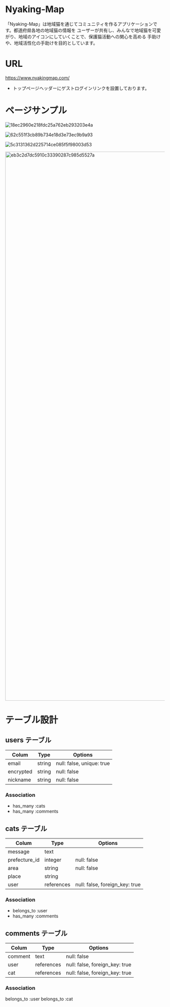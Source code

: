 # Nyaking-Map

 「Nyaking-Map」は地域猫を通じてコミュニティを作るアプリケーションです。都道府県各地の地域猫の情報を
 ユーザーが共有し、みんなで地域猫を可愛がり、地域のアイコンにしていくことで、保護猫活動への関心を高める
 手助けや、地域活性化の手助けを目的としています。


# URL

https://www.nyakingmap.com/

- トップページヘッダーにゲストログインリンクを設置しております。


# ページサンプル

![18ec2960e218fdc25a762eb293203e4a](https://user-images.githubusercontent.com/75053805/106352094-ead89600-6323-11eb-8836-26f196549a1e.jpg)

![62c551f3cb89b734e18d3e73ec9b9a93](https://user-images.githubusercontent.com/75053805/106352186-502c8700-6324-11eb-9c2d-79fd355380d5.jpg)

![5c3131362d225714ce085f5f98003d53](https://user-images.githubusercontent.com/75053805/106352237-a3063e80-6324-11eb-9994-9dc816032164.jpg)

<img width="1735" alt="eb3c2d7dc5910c33390287c985d5527a" src="https://user-images.githubusercontent.com/75053805/106352252-c7621b00-6324-11eb-82b3-d2ca4a5cae75.png">




# テーブル設計

## users テーブル

| Colum     | Type    | Options                   |
| --------- | ------- | ------------------------- |
| email     | string  | null: false, unique: true |
| encrypted | string  | null: false               |
| nickname  | string  | null: false               |

### Association

- has_many :cats
- has_many :comments

## cats テーブル

| Colum         | Type       | Options                        |
| ------------- | ---------- | ------------------------------ |
| message       | text       |                                |
| prefecture_id | integer    | null: false                    |
| area          | string     | null: false                    |
| place         | string     |                                |
| user          | references | null: false, foreign_key: true |

### Association

- belongs_to :user
- has_many :comments

## comments テーブル

| Colum         | Type       | Options                        |
| ------------- | ---------- | ------------------------------ |
| comment       | text       | null: false                    |
| user          | references | null: false, foreign_key: true |
| cat           | references | null: false, foreign_key: true |

### Association

belongs_to :user
belongs_to :cat